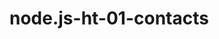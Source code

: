# node.js-ht-01-contacts

<!-- [url=https://ibb.co/bXFRBMb][img]https://i.ibb.co/ZxS18p2/Action-add.png[/img][/url]
[url=https://ibb.co/YLgLjXs][img]https://i.ibb.co/NyRyYrB/Action-get.png[/img][/url]
[url=https://ibb.co/zS3brdK][img]https://i.ibb.co/19CKLcH/Action-list.png[/img][/url]
[url=https://ibb.co/JpQV36J][img]https://i.ibb.co/kD1jmbC/Action-remove.png[/img][/url] -->
